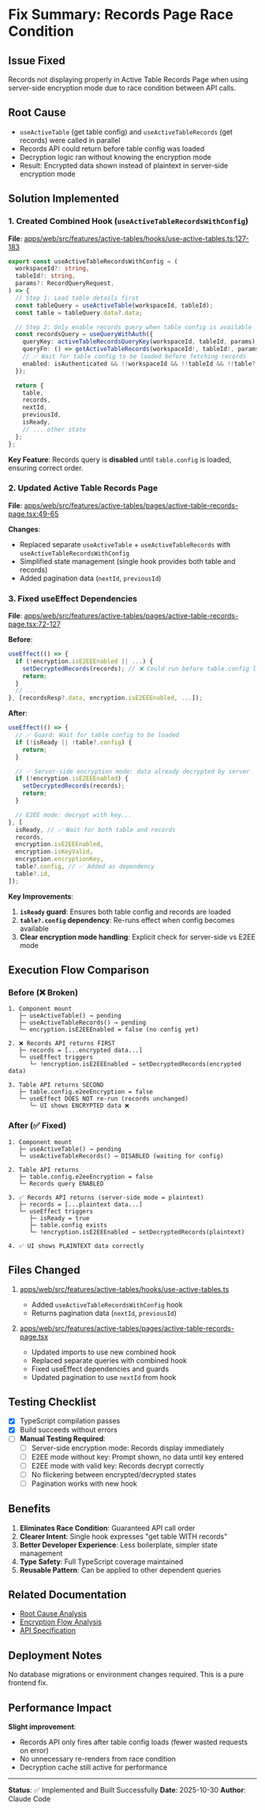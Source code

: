 # Fix Summary: Records Page Race Condition

## Issue Fixed

Records not displaying properly in Active Table Records Page when using server-side encryption mode due to race condition between API calls.

## Root Cause

- `useActiveTable` (get table config) and `useActiveTableRecords` (get records) were called in parallel
- Records API could return before table config was loaded
- Decryption logic ran without knowing the encryption mode
- Result: Encrypted data shown instead of plaintext in server-side encryption mode

## Solution Implemented

### 1. Created Combined Hook (`useActiveTableRecordsWithConfig`)

**File**: [apps/web/src/features/active-tables/hooks/use-active-tables.ts:127-183](apps/web/src/features/active-tables/hooks/use-active-tables.ts:127-183)

```typescript
export const useActiveTableRecordsWithConfig = (
  workspaceId?: string,
  tableId?: string,
  params?: RecordQueryRequest,
) => {
  // Step 1: Load table details first
  const tableQuery = useActiveTable(workspaceId, tableId);
  const table = tableQuery.data?.data;

  // Step 2: Only enable records query when table config is available
  const recordsQuery = useQueryWithAuth({
    queryKey: activeTableRecordsQueryKey(workspaceId, tableId, params),
    queryFn: () => getActiveTableRecords(workspaceId!, tableId!, params),
    // ✅ Wait for table config to be loaded before fetching records
    enabled: isAuthenticated && !!workspaceId && !!tableId && !!table?.config,
  });

  return {
    table,
    records,
    nextId,
    previousId,
    isReady,
    // ... other state
  };
};
```

**Key Feature**: Records query is **disabled** until `table.config` is loaded, ensuring correct order.

### 2. Updated Active Table Records Page

**File**: [apps/web/src/features/active-tables/pages/active-table-records-page.tsx:49-65](apps/web/src/features/active-tables/pages/active-table-records-page.tsx:49-65)

**Changes**:

- Replaced separate `useActiveTable` + `useActiveTableRecords` with `useActiveTableRecordsWithConfig`
- Simplified state management (single hook provides both table and records)
- Added pagination data (`nextId`, `previousId`)

### 3. Fixed useEffect Dependencies

**File**: [apps/web/src/features/active-tables/pages/active-table-records-page.tsx:72-127](apps/web/src/features/active-tables/pages/active-table-records-page.tsx:72-127)

**Before**:

```typescript
useEffect(() => {
  if (!encryption.isE2EEEnabled || ...) {
    setDecryptedRecords(records); // ❌ Could run before table.config loads
    return;
  }
  // ...
}, [recordsResp?.data, encryption.isE2EEEnabled, ...]);
```

**After**:

```typescript
useEffect(() => {
  // ✅ Guard: Wait for table config to be loaded
  if (!isReady || !table?.config) {
    return;
  }

  // ✅ Server-side encryption mode: data already decrypted by server
  if (!encryption.isE2EEEnabled) {
    setDecryptedRecords(records);
    return;
  }

  // E2EE mode: decrypt with key...
}, [
  isReady, // ✅ Wait for both table and records
  records,
  encryption.isE2EEEnabled,
  encryption.isKeyValid,
  encryption.encryptionKey,
  table?.config, // ✅ Added as dependency
  table?.id,
]);
```

**Key Improvements**:

1. **`isReady` guard**: Ensures both table config and records are loaded
2. **`table?.config` dependency**: Re-runs effect when config becomes available
3. **Clear encryption mode handling**: Explicit check for server-side vs E2EE mode

## Execution Flow Comparison

### Before (❌ Broken)

```
1. Component mount
   ├─ useActiveTable() → pending
   ├─ useActiveTableRecords() → pending
   └─ encryption.isE2EEEnabled = false (no config yet)

2. ❌ Records API returns FIRST
   ├─ records = [...encrypted data...]
   └─ useEffect triggers
      └─ !encryption.isE2EEEnabled → setDecryptedRecords(encrypted data)

3. Table API returns SECOND
   ├─ table.config.e2eeEncryption = false
   └─ useEffect DOES NOT re-run (records unchanged)
      └─ UI shows ENCRYPTED data ❌
```

### After (✅ Fixed)

```
1. Component mount
   ├─ useActiveTable() → pending
   └─ useActiveTableRecords() → DISABLED (waiting for config)

2. Table API returns
   ├─ table.config.e2eeEncryption = false
   └─ Records query ENABLED

3. ✅ Records API returns (server-side mode = plaintext)
   ├─ records = [...plaintext data...]
   └─ useEffect triggers
      ├─ isReady = true
      ├─ table.config exists
      └─ !encryption.isE2EEEnabled → setDecryptedRecords(plaintext)

4. ✅ UI shows PLAINTEXT data correctly
```

## Files Changed

1. [apps/web/src/features/active-tables/hooks/use-active-tables.ts](apps/web/src/features/active-tables/hooks/use-active-tables.ts:127-183)
   - Added `useActiveTableRecordsWithConfig` hook
   - Returns pagination data (`nextId`, `previousId`)

2. [apps/web/src/features/active-tables/pages/active-table-records-page.tsx](apps/web/src/features/active-tables/pages/active-table-records-page.tsx:1)
   - Updated imports to use new combined hook
   - Replaced separate queries with combined hook
   - Fixed useEffect dependencies and guards
   - Updated pagination to use `nextId` from hook

## Testing Checklist

- [x] TypeScript compilation passes
- [x] Build succeeds without errors
- [ ] **Manual Testing Required**:
  - [ ] Server-side encryption mode: Records display immediately
  - [ ] E2EE mode without key: Prompt shown, no data until key entered
  - [ ] E2EE mode with valid key: Records decrypt correctly
  - [ ] No flickering between encrypted/decrypted states
  - [ ] Pagination works with new hook

## Benefits

1. **Eliminates Race Condition**: Guaranteed API call order
2. **Clearer Intent**: Single hook expresses "get table WITH records"
3. **Better Developer Experience**: Less boilerplate, simpler state management
4. **Type Safety**: Full TypeScript coverage maintained
5. **Reusable Pattern**: Can be applied to other dependent queries

## Related Documentation

- [Root Cause Analysis](docs/technical/issue-records-not-displaying.md:1)
- [Encryption Flow Analysis](docs/technical/analysis-encryption-flow.md:1)
- [API Specification](docs/swagger.yaml:735-843)

## Deployment Notes

No database migrations or environment changes required. This is a pure frontend fix.

## Performance Impact

**Slight improvement**:

- Records API only fires after table config loads (fewer wasted requests on error)
- No unnecessary re-renders from race condition
- Decryption cache still active for performance

---

**Status**: ✅ Implemented and Built Successfully
**Date**: 2025-10-30
**Author**: Claude Code
